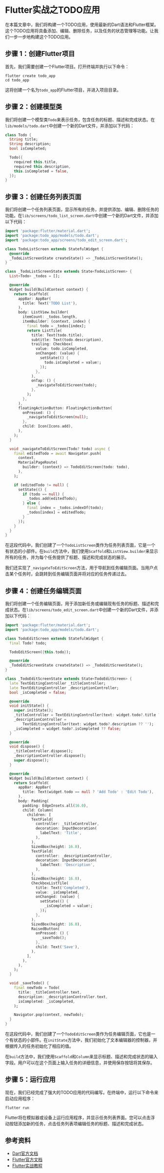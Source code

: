 # Flutter实战之TODO应用

在本篇文章中，我们将构建一个TODO应用，使用最新的Dart语法和Flutter框架。这个TODO应用将具备添加、编辑、删除任务，以及任务的状态管理等功能。让我们一步一步地构建这个TODO应用。

## 步骤 1：创建Flutter项目

首先，我们需要创建一个Flutter项目。打开终端并执行以下命令：

```shell
flutter create todo_app
cd todo_app
```

这将创建一个名为`todo_app`的Flutter项目，并进入项目目录。

## 步骤 2：创建模型类

我们将创建一个模型类`Todo`来表示任务，包含任务的标题、描述和完成状态。在`lib/models/todo.dart`中创建一个新的Dart文件，并添加以下代码：

```dart
class Todo {
  String title;
  String description;
  bool isCompleted;

  Todo({
    required this.title,
    required this.description,
    this.isCompleted = false,
  });
}
```

## 步骤 3：创建任务列表页面

我们将创建一个任务列表页面，显示所有的任务，并提供添加、编辑、删除任务的功能。在`lib/screens/todo_list_screen.dart`中创建一个新的Dart文件，并添加以下代码：

```dart
import 'package:flutter/material.dart';
import 'package:todo_app/models/todo.dart';
import 'package:todo_app/screens/todo_edit_screen.dart';

class TodoListScreen extends StatefulWidget {
  @override
  _TodoListScreenState createState() => _TodoListScreenState();
}

class _TodoListScreenState extends State<TodoListScreen> {
  List<Todo> _todos = [];

  @override
  Widget build(BuildContext context) {
    return Scaffold(
      appBar: AppBar(
        title: Text('TODO List'),
      ),
      body: ListView.builder(
        itemCount: _todos.length,
        itemBuilder: (context, index) {
          final todo = _todos[index];
          return ListTile(
            title: Text(todo.title),
            subtitle: Text(todo.description),
            trailing: Checkbox(
              value: todo.isCompleted,
              onChanged: (value) {
                setState(() {
                  todo.isCompleted = value!;
                });
              },
            ),
            onTap: () {
              _navigateToEditScreen(todo);
            },
          );
        },
      ),
      floatingActionButton: FloatingActionButton(
        onPressed: () {
          _navigateToEditScreen(null);
        },
        child: Icon(Icons.add),
      ),
    );
  }

  void _navigateToEditScreen(Todo? todo) async {
    final editedTodo = await Navigator.push(
      context,
      MaterialPageRoute(
        builder: (context) => TodoEditScreen(todo: todo),
      ),
    );

    if (editedTodo != null) {
      setState(() {
        if (todo == null) {
          _todos.add(editedTodo);
        } else {
          final index = _todos.indexOf(todo);
          _todos[index] = editedTodo;
        }
      });
    }
  }
}
```

在这段代码中，我们创建了一个`TodoListScreen`类作为任务列表页面，它是一个有状态的小部件。在`build`方法中，我们使用`Scaffold`和`ListView.builder`来显示所有的任务，并为每个任务提供了标题、描述和完成状态的展示。

我们还实现了`_navigateToEditScreen`方法，用于导航到任务编辑页面。当用户点击某个任务时，会跳转到任务编辑页面并将对应的任务传递过去。

## 步骤 4：创建任务编辑页面

我们将创建一个任务编辑页面，用于添加新任务或编辑现有任务的标题、描述和完成状态。在`lib/screens/todo_edit_screen.dart`中创建一个新的Dart文件，并添加以下代码：

```dart
import 'package:flutter/material.dart';
import 'package:todo_app/models/todo.dart';

class TodoEditScreen extends StatefulWidget {
  final Todo? todo;

  TodoEditScreen({this.todo});

  @override
  _TodoEditScreenState createState() => _TodoEditScreenState();
}

class _TodoEditScreenState extends State<TodoEditScreen> {
  late TextEditingController _titleController;
  late TextEditingController _descriptionController;
  bool _isCompleted = false;

  @override
  void initState() {
    super.initState();
    _titleController = TextEditingController(text: widget.todo?.title ?? '');
    _descriptionController =
        TextEditingController(text: widget.todo?.description ?? '');
    _isCompleted = widget.todo?.isCompleted ?? false;
  }

  @override
  void dispose() {
    _titleController.dispose();
    _descriptionController.dispose();
    super.dispose();
  }

  @override
  Widget build(BuildContext context) {
    return Scaffold(
      appBar: AppBar(
        title: Text(widget.todo == null ? 'Add Todo' : 'Edit Todo'),
      ),
      body: Padding(
        padding: EdgeInsets.all(16.0),
        child: Column(
          children: [
            TextField(
              controller: _titleController,
              decoration: InputDecoration(
                labelText: 'Title',
              ),
            ),
            SizedBox(height: 16.0),
            TextField(
              controller: _descriptionController,
              decoration: InputDecoration(
                labelText: 'Description',
              ),
            ),
            SizedBox(height: 16.0),
            CheckboxListTile(
              title: Text('Completed'),
              value: _isCompleted,
              onChanged: (value) {
                setState(() {
                  _isCompleted = value!;
                });
              },
            ),
            SizedBox(height: 16.0),
            RaisedButton(
              onPressed: () {
                _saveTodo();
              },
              child: Text('Save'),
            ),
          ],
        ),
      ),
    );
  }

  void _saveTodo() {
    final newTodo = Todo(
      title: _titleController.text,
      description: _descriptionController.text,
      isCompleted: _isCompleted,
    );

    Navigator.pop(context, newTodo);
  }
}
```

在这段代码中，我们创建了一个`TodoEditScreen`类作为任务编辑页面，它也是一个有状态的小部件。在`initState`方法中，我们初始化了文本编辑器的控制器，并根据传入的任务初始化了相应的值。

在`build`方法中，我们使用`Scaffold`和`Column`来显示标题、描述和完成状态的输入字段。用户可以在这个页面上输入任务的详细信息，并使用保存按钮将其保存。

## 步骤 5：运行应用

现在，我们已经完成了强大的TODO应用的代码编写。在终端中，运行以下命令来启动应用程序：

```shell
flutter run
```

Flutter将在模拟器或设备上运行应用程序，并显示任务列表界面。您可以点击浮动按钮添加新的任务，点击任务列表项编辑任务的标题、描述和完成状态。

## 参考资料

- [Dart官方文档](https://dart.dev/guides)
- [Flutter官方文档](https://flutter.dev/docs)
- [Flutter实战教程](https://flutter.dev/docs/cookbook)
